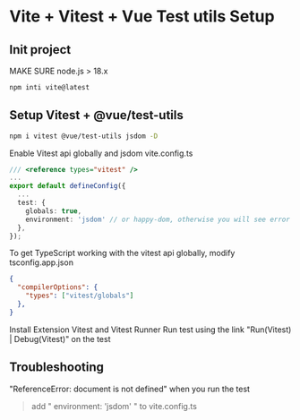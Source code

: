 # Vite + Vitest + Vue Test utils Setup

## Init project
MAKE SURE node.js > 18.x

```sh
npm inti vite@latest
```

## Setup Vitest + @vue/test-utils

```sh
npm i vitest @vue/test-utils jsdom -D
```

Enable Vitest api globally and jsdom
vite.config.ts
```ts
/// <reference types="vitest" />
...
export default defineConfig({
  ...
  test: {
    globals: true,
    environment: 'jsdom' // or happy-dom, otherwise you will see error "ReferenceError: document is not defined" when you run the test
  },
});
```

To get TypeScript working with the vitest api globally, modify tsconfig.app.json
```json
{
  "compilerOptions": {
    "types": ["vitest/globals"]
  },
}
```

Install Extension Vitest and Vitest Runner
Run test using the link "Run(Vitest) | Debug(Vitest)" on the test


## Troubleshooting
"ReferenceError: document is not defined" when you run the test
> add " environment: 'jsdom' " to vite.config.ts